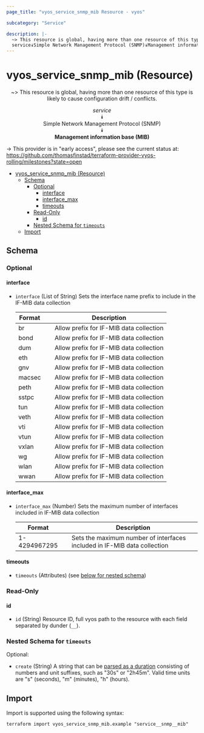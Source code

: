 ```yaml
---
page_title: "vyos_service_snmp_mib Resource - vyos"

subcategory: "Service"

description: |-
  ~> This resource is global, having more than one resource of this type is likely to cause configuration drift / conflicts.
  service⯯Simple Network Management Protocol (SNMP)⯯Management information base (MIB)
---
```


# vyos_service_snmp_mib (Resource)
<center>

~> This resource is global, having more than one resource of this type is likely to cause configuration drift / conflicts.

*service*  
⯯  
Simple Network Management Protocol (SNMP)  
⯯  
**Management information base (MIB)**


</center>

-> This provider is in "early access", please see the current status at: https://github.com/thomasfinstad/terraform-provider-vyos-rolling/milestones?state=open

<!--TOC-->

- [vyos_service_snmp_mib (Resource)](#vyos_service_snmp_mib-resource)
  - [Schema](#schema)
    - [Optional](#optional)
      - [interface](#interface)
      - [interface_max](#interface_max)
      - [timeouts](#timeouts)
    - [Read-Only](#read-only)
      - [id](#id)
    - [Nested Schema for `timeouts`](#nested-schema-for-timeouts)
  - [Import](#import)

<!--TOC-->

<!-- schema generated by tfplugindocs -->
## Schema

### Optional

#### interface
- `interface` (List of String) Sets the interface name prefix to include in the IF-MIB data collection

    |  Format  &emsp;|  Description                              |
    |----------|-------------------------------------------|
    |  br      &emsp;|  Allow prefix for IF-MIB data collection  |
    |  bond    &emsp;|  Allow prefix for IF-MIB data collection  |
    |  dum     &emsp;|  Allow prefix for IF-MIB data collection  |
    |  eth     &emsp;|  Allow prefix for IF-MIB data collection  |
    |  gnv     &emsp;|  Allow prefix for IF-MIB data collection  |
    |  macsec  &emsp;|  Allow prefix for IF-MIB data collection  |
    |  peth    &emsp;|  Allow prefix for IF-MIB data collection  |
    |  sstpc   &emsp;|  Allow prefix for IF-MIB data collection  |
    |  tun     &emsp;|  Allow prefix for IF-MIB data collection  |
    |  veth    &emsp;|  Allow prefix for IF-MIB data collection  |
    |  vti     &emsp;|  Allow prefix for IF-MIB data collection  |
    |  vtun    &emsp;|  Allow prefix for IF-MIB data collection  |
    |  vxlan   &emsp;|  Allow prefix for IF-MIB data collection  |
    |  wg      &emsp;|  Allow prefix for IF-MIB data collection  |
    |  wlan    &emsp;|  Allow prefix for IF-MIB data collection  |
    |  wwan    &emsp;|  Allow prefix for IF-MIB data collection  |
#### interface_max
- `interface_max` (Number) Sets the maximum number of interfaces included in IF-MIB data collection

    |  Format        &emsp;|  Description                                                               |
    |----------------|----------------------------------------------------------------------------|
    |  1-4294967295  &emsp;|  Sets the maximum number of interfaces included in IF-MIB data collection  |
#### timeouts
- `timeouts` (Attributes) (see [below for nested schema](#nestedatt--timeouts))

### Read-Only

#### id
- `id` (String) Resource ID, full vyos path to the resource with each field separated by dunder (`__`).

<a id="nestedatt--timeouts"></a>
### Nested Schema for `timeouts`

Optional:

- `create` (String) A string that can be [parsed as a duration](https://pkg.go.dev/time#ParseDuration) consisting of numbers and unit suffixes, such as &#34;30s&#34; or &#34;2h45m&#34;. Valid time units are &#34;s&#34; (seconds), &#34;m&#34; (minutes), &#34;h&#34; (hours).

## Import

Import is supported using the following syntax:

```shell
terraform import vyos_service_snmp_mib.example "service__snmp__mib"
```
